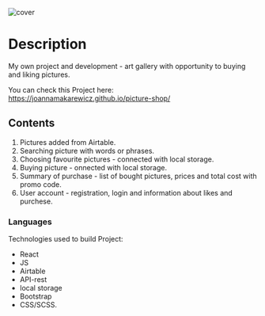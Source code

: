 ![cover](https://joannamakarewicz.github.io/hotels/art.png)
# Description

My own project and development - art gallery with opportunity to buying and liking pictures.

You can check this Project here: https://joannamakarewicz.github.io/picture-shop/

## Contents

1. Pictures added from Airtable.
2. Searching picture with words or phrases.
3. Choosing favourite pictures - connected with local storage.
5. Buying picture - onnected with local storage.
6. Summary of purchase - list of bought pictures, prices and total cost with promo code.
7. User account - registration, login and information about likes and purchese.

### Languages

Technologies used to build Project: 
- React
- JS
- Airtable
- API-rest
- local storage
- Bootstrap
- CSS/SCSS.
